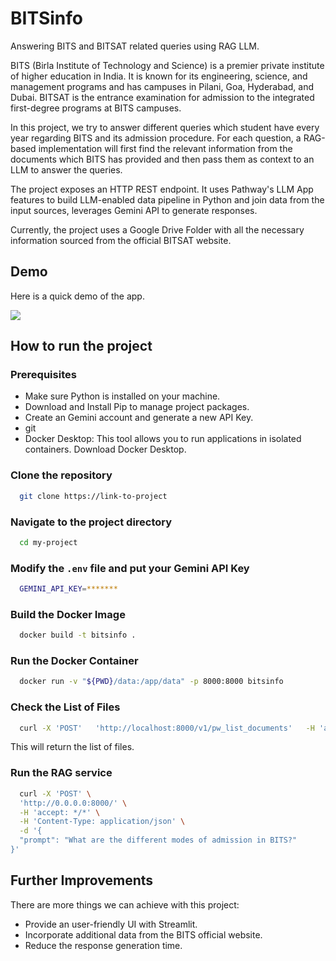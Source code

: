 
# BITSinfo

Answering BITS and BITSAT related queries using RAG LLM.

BITS (Birla Institute of Technology and Science) is a premier private institute of higher education in India. It is known for its engineering, science, and management programs and has campuses in Pilani, Goa, Hyderabad, and Dubai. BITSAT is the entrance examination for admission to the integrated first-degree programs at BITS campuses.

In this project, we try to answer different queries which student have every year regarding BITS and its admission procedure. For each question, a RAG-based implementation will first find the relevant information from the documents which BITS has provided and then pass them as context to an LLM to answer the queries. 

The project exposes an HTTP REST endpoint. It uses Pathway's LLM App features to build LLM-enabled data pipeline in Python and join data from the input sources, leverages Gemini API to generate responses.

Currently, the project uses a Google Drive Folder with all the necessary information sourced from the official BITSAT website.


## Demo

Here is a quick demo of the app.

![](https://github.com/AyushAgarwal526/public/blob/main/BITSinfo_Demo.gif)


## How to run the project
### Prerequisites
- Make sure Python is installed on your machine.
- Download and Install Pip to manage project packages.
- Create an Gemini account and generate a new API Key.
- git
- Docker Desktop: This tool allows you to run applications in isolated containers. Download Docker Desktop.



### Clone the repository

```bash
  git clone https://link-to-project
```

### Navigate to the project directory

```bash
  cd my-project
```

### Modify the `.env` file and put your Gemini API Key

```bash
  GEMINI_API_KEY=*******
```

### Build the Docker Image

```bash
  docker build -t bitsinfo .
```

### Run the Docker Container

```bash
  docker run -v "${PWD}/data:/app/data" -p 8000:8000 bitsinfo
```

### Check the List of Files

```bash
  curl -X 'POST'   'http://localhost:8000/v1/pw_list_documents'   -H 'accept: */*'   -H 'Content-Type: application/json'
```
This will return the list of files.

### Run the RAG service

```bash
  curl -X 'POST' \
  'http://0.0.0.0:8000/' \
  -H 'accept: */*' \
  -H 'Content-Type: application/json' \
  -d '{
  "prompt": "What are the different modes of admission in BITS?"
}'
```

## Further Improvements

There are more things we can achieve with this project:

- Provide an user-friendly UI with Streamlit.
- Incorporate additional data from the BITS official website.
- Reduce the response generation time.
